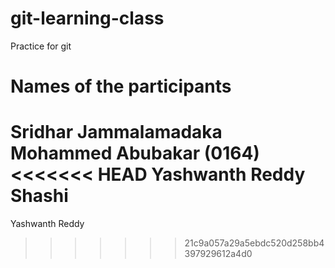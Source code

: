 # git-learning-class

Practice for git

# Names of the participants

Sridhar Jammalamadaka
Mohammed Abubakar (0164)
<<<<<<< HEAD
Yashwanth Reddy
Shashi 
=======
Yashwanth Reddy
>>>>>>> 21c9a057a29a5ebdc520d258bb4397929612a4d0
